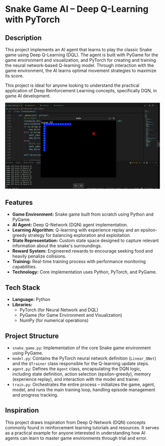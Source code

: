 # Snake Game AI – Deep Q-Learning with PyTorch

## Description

This project implements an AI agent that learns to play the classic Snake game using Deep Q-Learning (DQL). The agent is built with PyGame for the game environment and visualization, and PyTorch for creating and training the neural network-based Q-learning model. Through interaction with the game environment, the AI learns optimal movement strategies to maximize its score.

This project is ideal for anyone looking to understand the practical application of Deep Reinforcement Learning concepts, specifically DQN, in game AI development.

<img src="image.png">

## Features

-   **Game Environment:** Snake game built from scratch using Python and PyGame.
-   **AI Agent:** Deep Q-Network (DQN) agent implementation.
-   **Learning Algorithm:** Q-learning with experience replay and an epsilon-greedy strategy for balancing exploration and exploitation.
-   **State Representation:** Custom state space designed to capture relevant information about the snake's surroundings.
-   **Reward System:** Engineered rewards to encourage seeking food and heavily penalize collisions.
-   **Training:** Real-time training process with performance monitoring capabilities.
-   **Technology:** Core implementation uses Python, PyTorch, and PyGame.

## Tech Stack

-   **Language:** Python
-   **Libraries:**
    -   PyTorch (for Neural Network and DQL)
    -   PyGame (for Game Environment and Visualization)
    -   NumPy (for numerical operations)

## Project Structure

* `snake_game.py`: Implementation of the core Snake game environment using PyGame.
* `model.py`: Contains the PyTorch neural network definition (`Linear_QNet`) and the `QTrainer` class responsible for the Q-learning update steps.
* `agent.py`: Defines the `Agent` class, encapsulating the DQN logic, including state definition, action selection (epsilon-greedy), memory (experience replay), and                    interaction with the model and trainer.
* `train.py`: Orchestrates the entire process – initializes the game, agent, model, and runs the main training loop, handling episode management and progress tracking.

## Inspiration

This project draws inspiration from Deep Q-Network (DQN) concepts commonly found in reinforcement learning tutorials and resources. It serves as a practical example for anyone interested in understanding how AI agents can learn to master game environments through trial and error.
